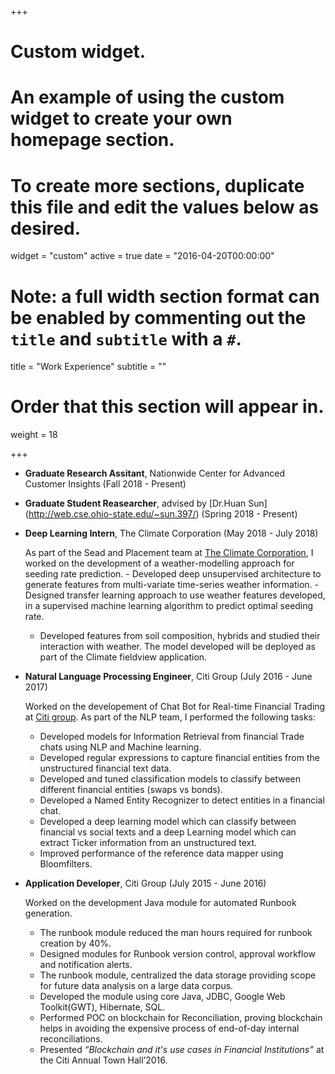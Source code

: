 +++
# Custom widget.
# An example of using the custom widget to create your own homepage section.
# To create more sections, duplicate this file and edit the values below as desired.
widget = "custom"
active = true
date = "2016-04-20T00:00:00"

# Note: a full width section format can be enabled by commenting out the `title` and `subtitle` with a `#`.
title = "Work Experience"
subtitle = ""

# Order that this section will appear in.
weight = 18

+++

- **Graduate Research Assitant**, Nationwide Center for Advanced Customer Insights (Fall 2018 - Present) 

- **Graduate Student Reasearcher**, advised by [Dr.Huan Sun] (http://web.cse.ohio-state.edu/~sun.397/) (Spring 2018 - Present)

- **Deep Learning Intern**, The Climate Corporation (May 2018 - July 2018) 

     As part of the Sead and Placement team at [The Climate Corporation](https://www.climate.com/), I worked on the development of a weather-modelling approach for seeding rate prediction.
	   - Developed deep unsupervised architecture to generate features from multi-variate time-series weather information.
	   - Designed transfer learning approach to use weather features developed, in a supervised machine learning algorithm to predict optimal seeding rate. 
     - Developed features from soil composition, hybrids and studied their interaction with weather. The model developed will be deployed as part of the Climate fieldview application.
  
- **Natural Language Processing Engineer**, Citi Group (July 2016 - June 2017)

     Worked on the developement of Chat Bot for Real-time Financial Trading at [Citi group](https://www.citigroup.com/citi/). As part of the NLP team, I performed the following tasks:
     -  Developed models for Information Retrieval from financial Trade chats using NLP and Machine learning.
     -  Developed regular expressions to capture financial entities from the unstructured financial text data.
     -  Developed and tuned classification models to classify between different financial entities (swaps vs bonds).
     -  Developed a Named Entity Recognizer to detect entities in a financial chat.
     -  Developed a deep learning model which can classify between financial vs social texts and a deep Learning model which can extract Ticker information from an unstructured text.
     -  Improved performance of the reference data mapper using Bloomfilters.
          
   
- **Application Developer**, Citi Group (July 2015 - June 2016)

     Worked on the development Java module for automated Runbook generation.
     -  The runbook module reduced the man hours required for runbook creation by 40%.
     -	Designed modules for Runbook version control, approval workflow and notification alerts.
     -	The runbook module, centralized the data storage providing scope for future data analysis on a large data corpus.
     -	Developed the module using core Java, JDBC, Google Web Toolkit(GWT), Hibernate, SQL.
     -  Performed POC on blockchain for Reconciliation, proving blockchain helps in avoiding the expensive process of end-of-day internal reconciliations.
     -	Presented *“Blockchain and it's use cases in Financial Institutions”* at the Citi Annual Town Hall’2016.

          
